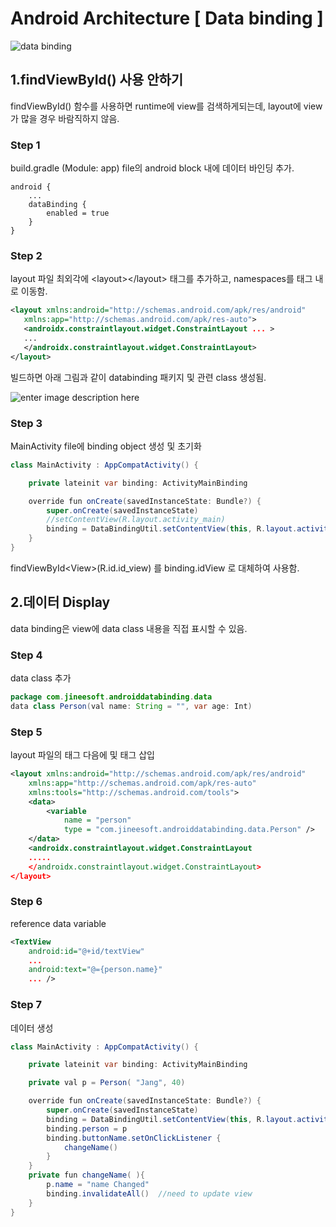 # Android Architecture \[ Data binding ]


![data binding](https://user-images.githubusercontent.com/60108801/73315298-0faeaf00-4273-11ea-8b36-96f540883737.png)


## 1.findViewById() 사용 안하기
 findViewById() 함수를 사용하면 runtime에 view를 검색하게되는데, layout에 view 가 많을 경우 바람직하지 않음.


### Step 1
build.gradle (Module: app) file의 android block 내에 데이터 바인딩 추가.

```
android {
    ...
    dataBinding {
        enabled = true
    }
}
```

### Step 2

layout 파일 최외각에  \<layout\>\</layout\> 태그를 추가하고, namespaces를 태그 내로 이동함.

```xml
<layout xmlns:android="http://schemas.android.com/apk/res/android"
   xmlns:app="http://schemas.android.com/apk/res-auto">
   <androidx.constraintlayout.widget.ConstraintLayout ... >
   ...
   </androidx.constraintlayout.widget.ConstraintLayout>
</layout>
```

빌드하면 아래 그림과 같이 databinding 패키지 및 관련 class 생성됨.

![enter image description here](https://user-images.githubusercontent.com/60108801/73413477-288c9280-434f-11ea-8a16-c70b68f4aa31.png)

### Step 3

MainActivity file에 binding object 생성 및 초기화

```java
class MainActivity : AppCompatActivity() {

    private lateinit var binding: ActivityMainBinding

    override fun onCreate(savedInstanceState: Bundle?) {
        super.onCreate(savedInstanceState)
        //setContentView(R.layout.activity_main)
        binding = DataBindingUtil.setContentView(this, R.layout.activity_main)
    }
}
```

findViewById\<View\>(R.id.id_view) 를 binding.idView 로 대체하여 사용함.

## 2.데이터 Display

data binding은  view에 data class 내용을 직접 표시할 수 있음.

### Step 4

data class  추가

```java
package com.jineesoft.androiddatabinding.data
data class Person(val name: String = "", var age: Int)
```

### Step 5

layout 파일의 <layout> 태그 다음에 <data> 및 <variable> 태그 삽입

```xml
<layout xmlns:android="http://schemas.android.com/apk/res/android"
    xmlns:app="http://schemas.android.com/apk/res-auto"
    xmlns:tools="http://schemas.android.com/tools">
    <data>
        <variable
            name = "person"
            type = "com.jineesoft.androiddatabinding.data.Person" />
    </data>
    <androidx.constraintlayout.widget.ConstraintLayout
    .....
    </androidx.constraintlayout.widget.ConstraintLayout>
</layout>
```


### Step 6

reference data variable
```xml
<TextView
    android:id="@+id/textView"
    ...
    android:text="@={person.name}"
    ... />
```
### Step 7
데이터 생성
```java
class MainActivity : AppCompatActivity() {

    private lateinit var binding: ActivityMainBinding

    private val p = Person( "Jang", 40)

    override fun onCreate(savedInstanceState: Bundle?) {
        super.onCreate(savedInstanceState)
        binding = DataBindingUtil.setContentView(this, R.layout.activity_main)
        binding.person = p
        binding.buttonName.setOnClickListener {
            changeName()
        }
    }
    private fun changeName( ){
        p.name = "name Changed"
        binding.invalidateAll()  //need to update view
    }
}
```

